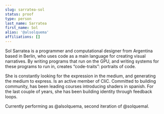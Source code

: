 ```yaml
---
slug: sarratea-sol
status: proof
type: person
last_name: Sarratea
first_name: Sol
alias: '@alsolquema'
affiliations: []
---
```


Sol Sarratea is a programmer and computational designer from Argentina based in Berlin, who uses code as a main language for creating visual narratives. By writing programs that run on the GPU, and writing systems for these programs to run in, creates “code-traits”: portraits of code.

She is constantly looking for the expression in the medium, and generating the medium to express. Is an active member of CliC. Committed to building community, has been leading courses introducing shaders in spanish. For the last couple of years, she has been building identity through feedback loops.

Currently performing as @alsolquema, second iteration of @solquemal.